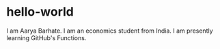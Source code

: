 # hello-world
I am Aarya Barhate. I am an economics student from India. I am presently learning GitHub's Functions.
